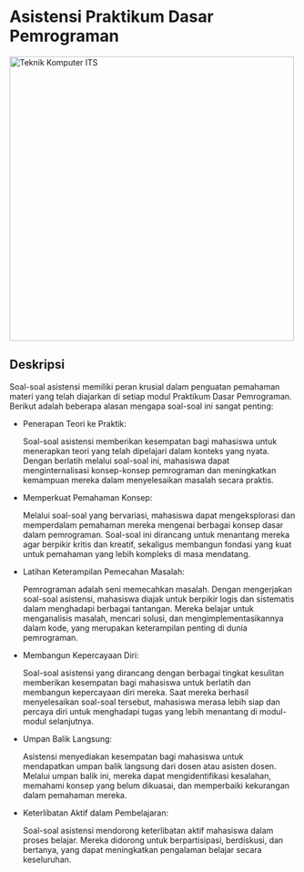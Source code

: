 # Asistensi Praktikum Dasar Pemrograman

<img src="https://www.its.ac.id/komputer/wp-content/uploads/sites/28/2018/03/image10.png" alt="Teknik Komputer ITS" width="500" height="500">

## Deskripsi

Soal-soal asistensi memiliki peran krusial dalam penguatan pemahaman materi yang telah diajarkan di setiap modul Praktikum Dasar Pemrograman. Berikut adalah beberapa alasan mengapa soal-soal ini sangat penting:

- Penerapan Teori ke Praktik:

  Soal-soal asistensi memberikan kesempatan bagi mahasiswa untuk menerapkan teori yang telah dipelajari dalam konteks yang nyata. Dengan berlatih melalui soal-soal ini, mahasiswa dapat menginternalisasi konsep-konsep pemrograman dan meningkatkan kemampuan mereka dalam menyelesaikan masalah secara praktis.
  
- Memperkuat Pemahaman Konsep:
  
   Melalui soal-soal yang bervariasi, mahasiswa dapat mengeksplorasi dan memperdalam pemahaman mereka mengenai berbagai konsep dasar dalam pemrograman. Soal-soal ini dirancang untuk menantang mereka agar berpikir kritis dan kreatif, sekaligus membangun fondasi yang kuat untuk pemahaman yang lebih kompleks di masa mendatang.


- Latihan Keterampilan Pemecahan Masalah:
  
  Pemrograman adalah seni memecahkan masalah. Dengan mengerjakan soal-soal asistensi, mahasiswa diajak untuk berpikir logis dan sistematis dalam menghadapi berbagai tantangan. Mereka belajar untuk menganalisis masalah, mencari solusi, dan mengimplementasikannya dalam kode, yang merupakan keterampilan penting di dunia pemrograman.

- Membangun Kepercayaan Diri:
  
   Soal-soal asistensi yang dirancang dengan berbagai tingkat kesulitan memberikan kesempatan bagi mahasiswa untuk berlatih dan membangun kepercayaan diri mereka. Saat mereka berhasil menyelesaikan soal-soal tersebut, mahasiswa merasa lebih siap dan percaya diri untuk menghadapi tugas yang lebih menantang di modul-modul selanjutnya.

- Umpan Balik Langsung:

   Asistensi menyediakan kesempatan bagi mahasiswa untuk mendapatkan umpan balik langsung dari dosen atau asisten dosen. Melalui umpan balik ini, mereka dapat mengidentifikasi kesalahan, memahami konsep yang belum dikuasai, dan memperbaiki kekurangan dalam pemahaman mereka.
  
- Keterlibatan Aktif dalam Pembelajaran:

   Soal-soal asistensi mendorong keterlibatan aktif mahasiswa dalam proses belajar. Mereka didorong untuk berpartisipasi, berdiskusi, dan bertanya, yang dapat meningkatkan pengalaman belajar secara keseluruhan.

